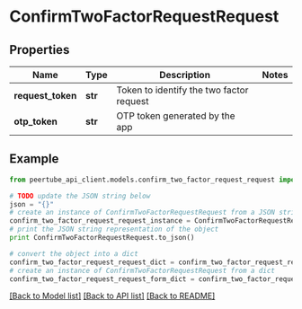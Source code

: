 # ConfirmTwoFactorRequestRequest


## Properties
Name | Type | Description | Notes
------------ | ------------- | ------------- | -------------
**request_token** | **str** | Token to identify the two factor request | 
**otp_token** | **str** | OTP token generated by the app | 

## Example

```python
from peertube_api_client.models.confirm_two_factor_request_request import ConfirmTwoFactorRequestRequest

# TODO update the JSON string below
json = "{}"
# create an instance of ConfirmTwoFactorRequestRequest from a JSON string
confirm_two_factor_request_request_instance = ConfirmTwoFactorRequestRequest.from_json(json)
# print the JSON string representation of the object
print ConfirmTwoFactorRequestRequest.to_json()

# convert the object into a dict
confirm_two_factor_request_request_dict = confirm_two_factor_request_request_instance.to_dict()
# create an instance of ConfirmTwoFactorRequestRequest from a dict
confirm_two_factor_request_request_form_dict = confirm_two_factor_request_request.from_dict(confirm_two_factor_request_request_dict)
```
[[Back to Model list]](../README.md#documentation-for-models) [[Back to API list]](../README.md#documentation-for-api-endpoints) [[Back to README]](../README.md)


